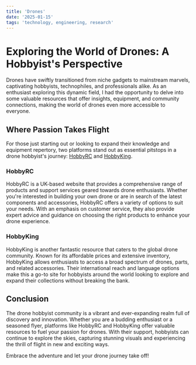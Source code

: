 ```yaml
---
title: 'Drones'
date: '2025-01-15'
tags: 'technology, engineering, research'
---
```


# Exploring the World of Drones: A Hobbyist's Perspective

Drones have swiftly transitioned from niche gadgets to mainstream marvels, captivating hobbyists, technophiles, and professionals alike. As an enthusiast exploring this dynamic field, I had the opportunity to delve into some valuable resources that offer insights, equipment, and community connections, making the world of drones even more accessible to everyone.

## Where Passion Takes Flight

For those just starting out or looking to expand their knowledge and equipment repertory, two platforms stand out as essential pitstops in a drone hobbyist's journey: [HobbyRC](https://www.hobbyrc.co.uk/) and [HobbyKing](https://hobbyking.com/?language=en).

### HobbyRC

HobbyRC is a UK-based website that provides a comprehensive range of products and support services geared towards drone enthusiasts. Whether you're interested in building your own drone or are in search of the latest components and accessories, HobbyRC offers a variety of options to suit your needs. With an emphasis on customer service, they also provide expert advice and guidance on choosing the right products to enhance your drone experience.

### HobbyKing

HobbyKing is another fantastic resource that caters to the global drone community. Known for its affordable prices and extensive inventory, HobbyKing allows enthusiasts to access a broad spectrum of drones, parts, and related accessories. Their international reach and language options make this a go-to site for hobbyists around the world looking to explore and expand their collections without breaking the bank.

## Conclusion

The drone hobbyist community is a vibrant and ever-expanding realm full of discovery and innovation. Whether you are a budding enthusiast or a seasoned flyer, platforms like HobbyRC and HobbyKing offer valuable resources to fuel your passion for drones. With their support, hobbyists can continue to explore the skies, capturing stunning visuals and experiencing the thrill of flight in new and exciting ways.

Embrace the adventure and let your drone journey take off!
